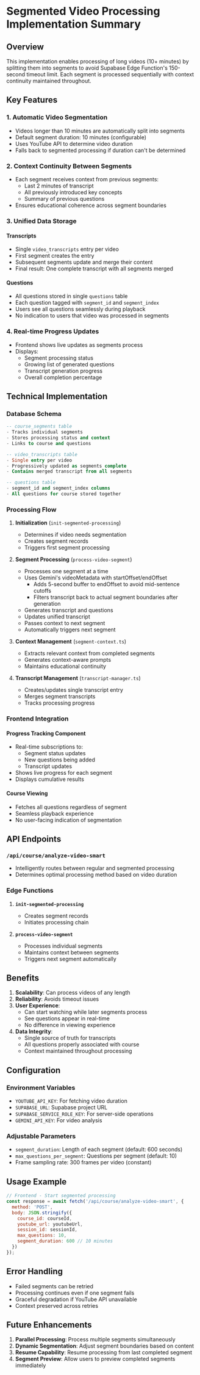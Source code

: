 # Segmented Video Processing Implementation Summary

## Overview
This implementation enables processing of long videos (10+ minutes) by splitting them into segments to avoid Supabase Edge Function's 150-second timeout limit. Each segment is processed sequentially with context continuity maintained throughout.

## Key Features

### 1. **Automatic Video Segmentation**
- Videos longer than 10 minutes are automatically split into segments
- Default segment duration: 10 minutes (configurable)
- Uses YouTube API to determine video duration
- Falls back to segmented processing if duration can't be determined

### 2. **Context Continuity Between Segments**
- Each segment receives context from previous segments:
  - Last 2 minutes of transcript
  - All previously introduced key concepts
  - Summary of previous questions
- Ensures educational coherence across segment boundaries

### 3. **Unified Data Storage**

#### **Transcripts**
- Single `video_transcripts` entry per video
- First segment creates the entry
- Subsequent segments update and merge their content
- Final result: One complete transcript with all segments merged

#### **Questions**
- All questions stored in single `questions` table
- Each question tagged with `segment_id` and `segment_index`
- Users see all questions seamlessly during playback
- No indication to users that video was processed in segments

### 4. **Real-time Progress Updates**
- Frontend shows live updates as segments process
- Displays:
  - Segment processing status
  - Growing list of generated questions
  - Transcript generation progress
  - Overall completion percentage

## Technical Implementation

### Database Schema

```sql
-- course_segments table
- Tracks individual segments
- Stores processing status and context
- Links to course and questions

-- video_transcripts table
- Single entry per video
- Progressively updated as segments complete
- Contains merged transcript from all segments

-- questions table
- segment_id and segment_index columns
- All questions for course stored together
```

### Processing Flow

1. **Initialization** (`init-segmented-processing`)
   - Determines if video needs segmentation
   - Creates segment records
   - Triggers first segment processing

2. **Segment Processing** (`process-video-segment`)
   - Processes one segment at a time
   - Uses Gemini's videoMetadata with startOffset/endOffset
     - Adds 5-second buffer to endOffset to avoid mid-sentence cutoffs
     - Filters transcript back to actual segment boundaries after generation
   - Generates transcript and questions
   - Updates unified transcript
   - Passes context to next segment
   - Automatically triggers next segment

3. **Context Management** (`segment-context.ts`)
   - Extracts relevant context from completed segments
   - Generates context-aware prompts
   - Maintains educational continuity

4. **Transcript Management** (`transcript-manager.ts`)
   - Creates/updates single transcript entry
   - Merges segment transcripts
   - Tracks processing progress

### Frontend Integration

#### Progress Tracking Component
- Real-time subscriptions to:
  - Segment status updates
  - New questions being added
  - Transcript updates
- Shows live progress for each segment
- Displays cumulative results

#### Course Viewing
- Fetches all questions regardless of segment
- Seamless playback experience
- No user-facing indication of segmentation

## API Endpoints

### `/api/course/analyze-video-smart`
- Intelligently routes between regular and segmented processing
- Determines optimal processing method based on video duration

### Edge Functions

1. **`init-segmented-processing`**
   - Creates segment records
   - Initiates processing chain

2. **`process-video-segment`**
   - Processes individual segments
   - Maintains context between segments
   - Triggers next segment automatically

## Benefits

1. **Scalability**: Can process videos of any length
2. **Reliability**: Avoids timeout issues
3. **User Experience**: 
   - Can start watching while later segments process
   - See questions appear in real-time
   - No difference in viewing experience
4. **Data Integrity**: 
   - Single source of truth for transcripts
   - All questions properly associated with course
   - Context maintained throughout processing

## Configuration

### Environment Variables
- `YOUTUBE_API_KEY`: For fetching video duration
- `SUPABASE_URL`: Supabase project URL
- `SUPABASE_SERVICE_ROLE_KEY`: For server-side operations
- `GEMINI_API_KEY`: For video analysis

### Adjustable Parameters
- `segment_duration`: Length of each segment (default: 600 seconds)
- `max_questions_per_segment`: Questions per segment (default: 10)
- Frame sampling rate: 300 frames per video (constant)

## Usage Example

```javascript
// Frontend - Start segmented processing
const response = await fetch('/api/course/analyze-video-smart', {
  method: 'POST',
  body: JSON.stringify({
    course_id: courseId,
    youtube_url: youtubeUrl,
    session_id: sessionId,
    max_questions: 10,
    segment_duration: 600 // 10 minutes
  })
});
```

## Error Handling

- Failed segments can be retried
- Processing continues even if one segment fails
- Graceful degradation if YouTube API unavailable
- Context preserved across retries

## Future Enhancements

1. **Parallel Processing**: Process multiple segments simultaneously
2. **Dynamic Segmentation**: Adjust segment boundaries based on content
3. **Resume Capability**: Resume processing from last completed segment
4. **Segment Preview**: Allow users to preview completed segments immediately 